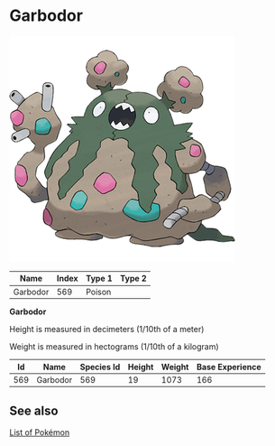 # Garbodor


![Garbodor](images/569.png)

| **Name** | **Index** | **Type 1** | **Type 2** |
|----|----|----|----|
| Garbodor | 569 | Poison  |  |

**Garbodor** 


Height is measured in decimeters (1/10th of a meter)

Weight is measured in hectograms (1/10th of a kilogram)

| **Id** | **Name** | **Species Id** | **Height** | **Weight** | **Base Experience** |
|--------|----------|----------------|------------|------------|---------------------|
| 569 | Garbodor | 569 | 19 | 1073 | 166 |


## See also

[List of Pokémon](../pokemon.md)
